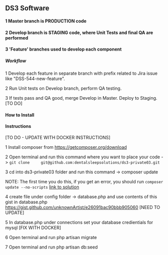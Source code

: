 ## DS3 Software

#### 1 Master branch is PRODUCTION code
#### 2 Develop branch is STAGING code, where Unit Tests and final QA are performed
#### 3 'Feature' branches used to develop each component
##### Workflow
1 Develop each feature in separate branch with prefix related to Jira issue like "DSS-544-new-feature".

2 Run Unit tests on Develop branch, perform QA testing.

3 If tests pass and QA good, merge Develop in Master. Deploy to Staging. [TO DO]


#### How to Install
#### Instructions

[TO DO - UPDATE WITH DOCKER INSTRUCTIONS]

1 Install composer from https://getcomposer.org/download

2 Open terminal and run this command where you want to place your code -> ```git clone    
   git@github.com:dentalsleepsolutions/ds3-private03.git```
   
3 cd into ds3-private03 folder and run this command -> composer update

NOTE: The first time you do this, if you get an error, you should run ```composer update --no-scripts```
[link to solution](https://stackoverflow.com/questions/28468625/laravel-5-failed-opening-required-bootstrap-vendor-autoload-php)

4 create file under config folder -> database.php and use contents of this gist in database.php   
   https://gist.github.com/unknownArtist/e26091bac90bbb905060  [NEED TO UPDATE]
   
5 In database.php under connections set your database credientials for mysql [FIX WITH DOCKER]

6 Open terminal and run php artisan migrate

7 Open terminal and run php artisan db:seed


